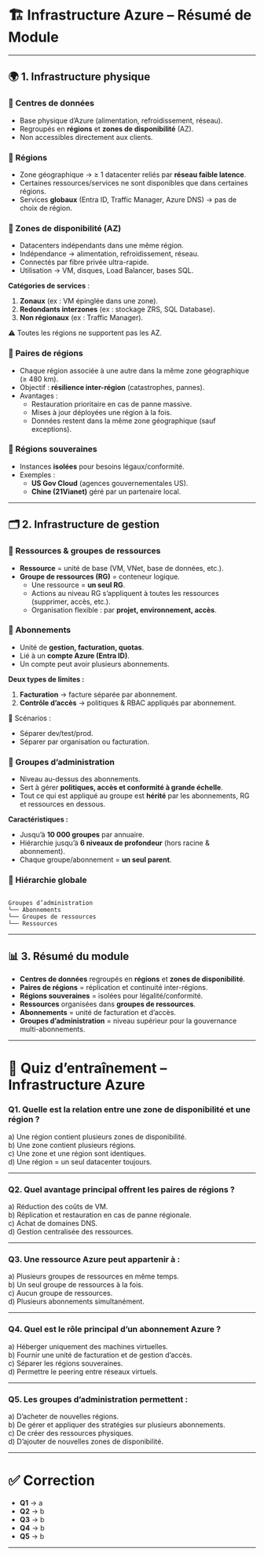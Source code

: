 # 🏗️ Infrastructure Azure – Résumé de Module

---

## 🌍 1. Infrastructure physique

### 📌 Centres de données
- Base physique d’Azure (alimentation, refroidissement, réseau).  
- Regroupés en **régions** et **zones de disponibilité** (AZ).  
- Non accessibles directement aux clients.  

### 📌 Régions
- Zone géographique → ≥ 1 datacenter reliés par **réseau faible latence**.  
- Certaines ressources/services ne sont disponibles que dans certaines régions.  
- Services **globaux** (Entra ID, Traffic Manager, Azure DNS) → pas de choix de région.  

### 📌 Zones de disponibilité (AZ)
- Datacenters indépendants dans une même région.  
- Indépendance → alimentation, refroidissement, réseau.  
- Connectés par fibre privée ultra-rapide.  
- Utilisation → VM, disques, Load Balancer, bases SQL.  

**Catégories de services** :  
1. **Zonaux** (ex : VM épinglée dans une zone).  
2. **Redondants interzones** (ex : stockage ZRS, SQL Database).  
3. **Non régionaux** (ex : Traffic Manager).  

⚠️ Toutes les régions ne supportent pas les AZ.  

### 📌 Paires de régions
- Chaque région associée à une autre dans la même zone géographique (≥ 480 km).  
- Objectif : **résilience inter-région** (catastrophes, pannes).  
- Avantages :  
  - Restauration prioritaire en cas de panne massive.  
  - Mises à jour déployées une région à la fois.  
  - Données restent dans la même zone géographique (sauf exceptions).  

### 📌 Régions souveraines
- Instances **isolées** pour besoins légaux/conformité.  
- Exemples :  
  - **US Gov Cloud** (agences gouvernementales US).  
  - **Chine (21Vianet)** géré par un partenaire local.  

---

## 🗂️ 2. Infrastructure de gestion

### 📌 Ressources & groupes de ressources
- **Ressource** = unité de base (VM, VNet, base de données, etc.).  
- **Groupe de ressources (RG)** = conteneur logique.  
  - Une ressource = **un seul RG**.  
  - Actions au niveau RG s’appliquent à toutes les ressources (supprimer, accès, etc.).  
  - Organisation flexible : par **projet, environnement, accès**.  

### 📌 Abonnements
- Unité de **gestion, facturation, quotas**.  
- Lié à un **compte Azure (Entra ID)**.  
- Un compte peut avoir plusieurs abonnements.  

**Deux types de limites :**  
1. **Facturation** → facture séparée par abonnement.  
2. **Contrôle d’accès** → politiques & RBAC appliqués par abonnement.  

📌 Scénarios :  
- Séparer dev/test/prod.  
- Séparer par organisation ou facturation.  

### 📌 Groupes d’administration
- Niveau au-dessus des abonnements.  
- Sert à gérer **politiques, accès et conformité à grande échelle**.  
- Tout ce qui est appliqué au groupe est **hérité** par les abonnements, RG et ressources en dessous.  

**Caractéristiques :**  
- Jusqu’à **10 000 groupes** par annuaire.  
- Hiérarchie jusqu’à **6 niveaux de profondeur** (hors racine & abonnement).  
- Chaque groupe/abonnement = **un seul parent**.  

### 📌 Hiérarchie globale
```

Groupes d’administration
└── Abonnements
└── Groupes de ressources
└── Ressources

```

---

## 📊 3. Résumé du module
- **Centres de données** regroupés en **régions** et **zones de disponibilité**.  
- **Paires de régions** = réplication et continuité inter-régions.  
- **Régions souveraines** = isolées pour légalité/conformité.  
- **Ressources** organisées dans **groupes de ressources**.  
- **Abonnements** = unité de facturation et d’accès.  
- **Groupes d’administration** = niveau supérieur pour la gouvernance multi-abonnements.  

---

# 📝 Quiz d’entraînement – Infrastructure Azure

### Q1. Quelle est la relation entre une **zone de disponibilité** et une **région** ?
a) Une région contient plusieurs zones de disponibilité.  
b) Une zone contient plusieurs régions.  
c) Une zone et une région sont identiques.  
d) Une région = un seul datacenter toujours.  

---

### Q2. Quel avantage principal offrent les **paires de régions** ?  
a) Réduction des coûts de VM.  
b) Réplication et restauration en cas de panne régionale.  
c) Achat de domaines DNS.  
d) Gestion centralisée des ressources.  

---

### Q3. Une ressource Azure peut appartenir à :  
a) Plusieurs groupes de ressources en même temps.  
b) Un seul groupe de ressources à la fois.  
c) Aucun groupe de ressources.  
d) Plusieurs abonnements simultanément.  

---

### Q4. Quel est le rôle principal d’un **abonnement Azure** ?  
a) Héberger uniquement des machines virtuelles.  
b) Fournir une unité de facturation et de gestion d’accès.  
c) Séparer les régions souveraines.  
d) Permettre le peering entre réseaux virtuels.  

---

### Q5. Les **groupes d’administration** permettent :  
a) D’acheter de nouvelles régions.  
b) De gérer et appliquer des stratégies sur plusieurs abonnements.  
c) De créer des ressources physiques.  
d) D’ajouter de nouvelles zones de disponibilité.  

---

# ✅ Correction

- **Q1** → a  
- **Q2** → b  
- **Q3** → b  
- **Q4** → b  
- **Q5** → b  

---

